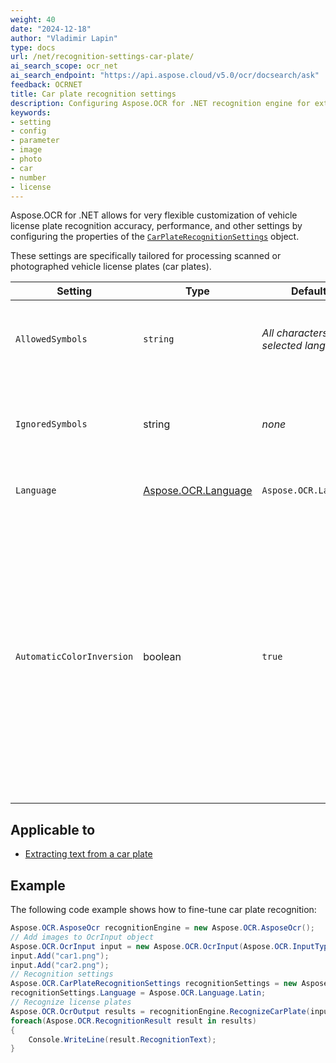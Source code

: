 ```yaml
---
weight: 40
date: "2024-12-18"
author: "Vladimir Lapin"
type: docs
url: /net/recognition-settings-car-plate/
ai_search_scope: ocr_net
ai_search_endpoint: "https://api.aspose.cloud/v5.0/ocr/docsearch/ask"
feedback: OCRNET
title: Car plate recognition settings
description: Configuring Aspose.OCR for .NET recognition engine for extracting text from car plate images or photographs.
keywords:
- setting
- config
- parameter
- image
- photo
- car
- number
- license
---
```


Aspose.OCR for .NET allows for very flexible customization of vehicle license plate recognition accuracy, performance, and other settings by configuring the properties of the [`CarPlateRecognitionSettings`](https://reference.aspose.com/ocr/net/aspose.ocr/carplaterecognitionsettings/) object.

These settings are specifically tailored for processing scanned or photographed vehicle license plates (car plates).

Setting | Type | Default value | Description
------- | ---- | ------------- | -----------
`AllowedSymbols` | `string` | _All characters of the selected language_ | The [whitelist](/ocr/net/characters-whitelist/) of characters Aspose.OCR engine will look for.
`IgnoredSymbols` | string | _none_ | A [blacklist](/ocr/net/characters-blacklist/) of characters that are ignored during recognition.
`Language` | [Aspose.OCR.Language](https://reference.aspose.com/ocr/net/aspose.ocr/language/) | `Aspose.OCR.Language.None` | Specify a [language](/ocr/net/languages/) for recognition.
`AutomaticColorInversion` | boolean | `true` | Improve recognition accuracy of white text on a dark/black background. If you are not optimizing every aspect of recognition (for example, for online applications or entry-level devices), leave this setting set to true.

## Applicable to

- [Extracting text from a car plate](/ocr/net/recognition/car-plate/)

## Example

The following code example shows how to fine-tune car plate recognition:

```csharp
Aspose.OCR.AsposeOcr recognitionEngine = new Aspose.OCR.AsposeOcr();
// Add images to OcrInput object
Aspose.OCR.OcrInput input = new Aspose.OCR.OcrInput(Aspose.OCR.InputType.SingleImage);
input.Add("car1.png");
input.Add("car2.png");
// Recognition settings
Aspose.OCR.CarPlateRecognitionSettings recognitionSettings = new Aspose.OCR.CarPlateRecognitionSettings();
recognitionSettings.Language = Aspose.OCR.Language.Latin;
// Recognize license plates
Aspose.OCR.OcrOutput results = recognitionEngine.RecognizeCarPlate(input, recognitionSettings);
foreach(Aspose.OCR.RecognitionResult result in results)
{
	Console.WriteLine(result.RecognitionText);
}
```
